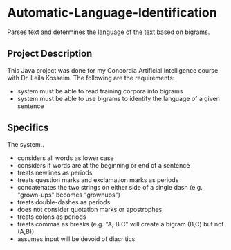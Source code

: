 Automatic-Language-Identification
=================================

Parses text and determines the language of the text based on bigrams.

## Project Description

This Java project was done for my Concordia Artificial Intelligence course with Dr. Leila Kosseim.  The following are the requirements:

- system must be able to read training corpora into bigrams
- system must be able to use bigrams to identify the language of a given sentence

## Specifics

The system..

- considers all words as lower case
- considers if words are at the beginning or end of a sentence
- treats newlines as periods
- treats question marks and exclamation marks as periods
- concatenates the two strings on either side of a single dash (e.g. "grown-ups" becomes "grownups")
- treats double-dashes as periods
- does not consider quotation marks or apostrophes
- treats colons as periods
- treats commas as breaks (e.g. "A, B C" will create a bigram (B,C) but not (A,B))
- assumes input will be devoid of diacritics
